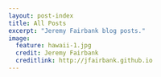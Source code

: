 ```yaml
---
layout: post-index
title: All Posts
excerpt: "Jeremy Fairbank blog posts."
image:
  feature: hawaii-1.jpg
  credit: Jeremy Fairbank
  creditlink: http://jfairbank.github.io
---
```

